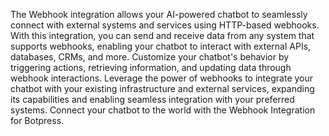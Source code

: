 The Webhook integration allows your AI-powered chatbot to seamlessly connect with external systems and services using HTTP-based webhooks. With this integration, you can send and receive data from any system that supports webhooks, enabling your chatbot to interact with external APIs, databases, CRMs, and more. Customize your chatbot's behavior by triggering actions, retrieving information, and updating data through webhook interactions. Leverage the power of webhooks to integrate your chatbot with your existing infrastructure and external services, expanding its capabilities and enabling seamless integration with your preferred systems. Connect your chatbot to the world with the Webhook Integration for Botpress.

